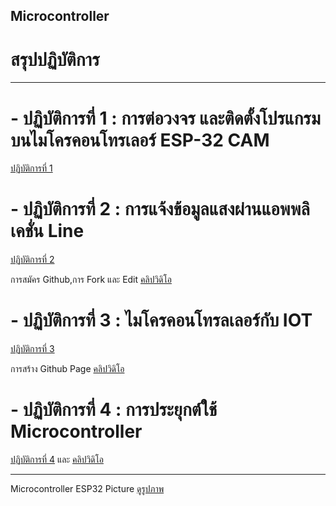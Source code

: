 ## Microcontroller
# สรุปปฏิบัติการ

------------------
# - ปฏิบัติการที่ 1 : การต่อวงจร และติดตั้งโปรแกรมบนไมโครคอนโทรเลอร์  ESP-32 CAM
[ปฏิบัติการที่ 1]( https://drive.google.com/open?id=13gRf-4oNVsqvHhGQEoTHoIfOuO-efqom)

# - ปฏิบัติการที่ 2 : การแจ้งข้อมูลแสงผ่านแอพพลิเคชั่น Line
[ปฏิบัติการที่ 2]( https://drive.google.com/open?id=15zx6nS4aEQJ2b0_-TxBaVEivAtfLkpzj)

การสมัคร Github,การ Fork และ Edit
[คลิปวิดิโอ]( https://youtu.be/pQ7ce1bizC4)

# - ปฏิบัติการที่ 3 : ไมโครคอนโทรลเลอร์กับ IOT
[ปฏิบัติการที่ 3]( https://drive.google.com/open?id=1J1nNuH99XeyR5uv9hN-uhA3mDNUlylSc)

การสร้าง Github Page
[คลิปวิดิโอ](https://youtu.be/7TRYOwExpqQ)

# - ปฏิบัติการที่ 4 : การประยุกต์ใช้ Microcontroller
[ปฏิบัติการที่ 4]( https://drive.google.com/open?id=14vfehM9s24S6LswOfGQwhnoj0NPzUvxK) และ
[คลิปวิดิโอ]( https://youtu.be/bAzo9Q8mO7Y)

------------------
Microcontroller ESP32 Picture
[ดูรูปภาพ](https://drive.google.com/open?id=1J8wajg6Amd_NQgqnEtDbW4LHlmMSByuI)
